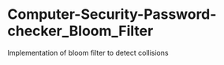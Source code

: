 # Computer-Security-Password-checker_Bloom_Filter
Implementation of bloom filter to detect collisions
